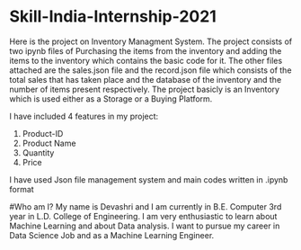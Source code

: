 

# Skill-India-Internship-2021
Here is the project on Inventory Managment System.
The project consists of two ipynb files of Purchasing the items from the inventory and adding the items to the inventory which contains the basic code for it.
The other files attached are the sales.json file and the record.json file which consists of the total sales that has taken place and the database of the inventory and the number of items present respectively.
The project basicly is an Inventory which is used either as a Storage or a Buying Platform.

I have included 4 features in my project:
1) Product-ID
2) Product Name
3) Quantity
4) Price

I have used Json file management system and main codes written in .ipynb format

#Who am I?
My name is Devashri and I am currently in B.E. Computer 3rd year in L.D. College of Engineering. I am very enthusiastic to learn about Machine Learning and about Data analysis.
I want to pursue my career in Data Science Job and as a Machine Learning Engineer.

